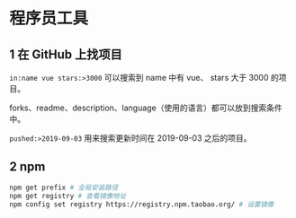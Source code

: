 # 程序员工具

## 1 在 GitHub 上找项目

`in:name vue stars:>3000` 可以搜索到 name 中有 vue、 stars 大于 3000 的项目。

forks、readme、description、language（使用的语言）都可以放到搜索条件中。

`pushed:>2019-09-03`  用来搜索更新时间在 2019-09-03 之后的项目。

## 2 npm

```bash
npm get prefix # 全局安装路径
npm get registry # 查看镜像地址
npm config set registry https://registry.npm.taobao.org/ # 设置镜像
```



